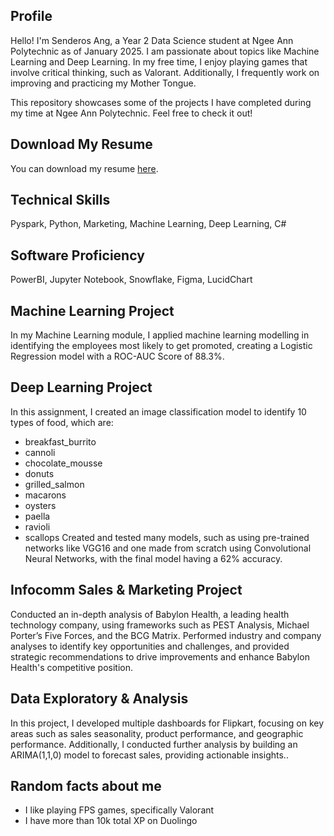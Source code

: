## Profile
Hello! I'm Senderos Ang, a Year 2 Data Science student at Ngee Ann Polytechnic as of January 2025. I am passionate about topics like Machine Learning and Deep Learning. In my free time, I enjoy playing games that involve critical thinking, such as Valorant. Additionally, I frequently work on improving and practicing my Mother Tongue. 

This repository showcases some of the projects I have completed during my time at Ngee Ann Polytechnic. Feel free to check it out!

## Download My Resume
You can download my resume [here](Resume.pdf).

## Technical Skills
Pyspark, Python, Marketing, Machine Learning, Deep Learning, C#

## Software Proficiency
PowerBI, Jupyter Notebook, Snowflake, Figma, LucidChart

## Machine Learning Project
In my Machine Learning module, I applied machine learning modelling in identifying the employees most likely to get promoted, creating a Logistic Regression model with a ROC-AUC Score of 88.3%.

## Deep Learning Project
In this assignment, I created an image classification model to identify 10 types of food, which are:
- breakfast_burrito
- cannoli
- chocolate_mousse
- donuts
- grilled_salmon
- macarons
- oysters
- paella
- ravioli
- scallops
Created and tested many models, such as using pre-trained networks like VGG16 and one made from scratch using Convolutional Neural Networks, with the final model having a 62% accuracy.

## Infocomm Sales & Marketing Project 
Conducted an in-depth analysis of Babylon Health, a leading health technology company, using frameworks such as PEST Analysis, Michael Porter’s Five Forces, and the BCG Matrix. Performed industry and company analyses to identify key opportunities and challenges, and provided strategic recommendations to drive improvements and enhance Babylon Health's competitive position.

## Data Exploratory & Analysis
In this project, I developed multiple dashboards for Flipkart, focusing on key areas such as sales seasonality, product performance, and geographic performance. Additionally, I conducted further analysis by building an ARIMA(1,1,0) model to forecast sales, providing actionable insights..

## Random facts about me
- I like playing FPS games, specifically Valorant
- I have more than 10k total XP on Duolingo
